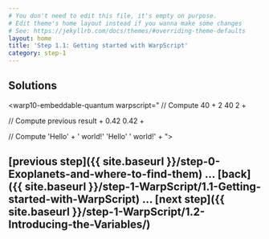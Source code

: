 ```yaml
---
# You don't need to edit this file, it's empty on purpose.
# Edit theme's home layout instead if you wanna make some changes
# See: https://jekyllrb.com/docs/themes/#overriding-theme-defaults
layout: home
title: 'Step 1.1: Getting started with WarpScript'
category: step-1
---
```


## Solutions

<warp10-embeddable-quantum warpscript="
// Compute 40 + 2
40 2 +

// Compute previous result + 0.42
0.42 + 

// Compute 'Hello' + ' world!'
'Hello' ' world!' +
">
</warp10-embeddable-quantum>

## [previous step]({{ site.baseurl }}/step-0-Exoplanets-and-where-to-find-them) ... [back]({{ site.baseurl }}/step-1-WarpScript/1.1-Getting-started-with-WarpScript) ... [next step]({{ site.baseurl }}/step-1-WarpScript/1.2-Introducing-the-Variables/)